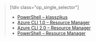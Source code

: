 > [!div class="op_single_selector"]
> - [PowerShell – klasszikus](../articles/dns/dns-reverse-dns-record-operations-classic-ps.md)
> - [Azure CLI 1.0 – Resource Manager](../articles/dns/dns-reverse-dns-record-operations-cli-nodejs.md)
> - [Azure CLI 2.0 – Resource Manager](../articles/dns/dns-reverse-dns-record-operations-cli.md)
> - [PowerShell – Resource Manager](../articles/dns/dns-reverse-dns-record-operations-ps.md)